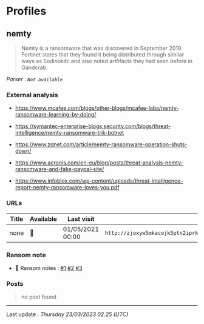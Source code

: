 # Profiles

## **nemty**

> Nemty is a ransomware that was discovered in September 2019. Fortinet states that they found it being distributed through similar ways as Sodinokibi and also noted artfifacts they had seen before in Gandcrab.

_Parser : `Not available`_

### External analysis
- https://www.mcafee.com/blogs/other-blogs/mcafee-labs/nemty-ransomware-learning-by-doing/

- https://symantec-enterprise-blogs.security.com/blogs/threat-intelligence/nemty-ransomware-trik-botnet

- https://www.zdnet.com/article/nemty-ransomware-operation-shuts-down/

- https://www.acronis.com/en-eu/blog/posts/threat-analysis-nemty-ransomware-and-fake-paypal-site/

- https://www.infoblox.com/wp-content/uploads/threat-intelligence-report-nemty-ransomware-loves-you.pdf

### URLs
| Title | Available | Last visit | fqdn | Screenshot 
|---|---|---|---|---|
| none | 🔴 | 01/05/2021 00:00 | `http://zjoxyw5mkacojk5ptn2iprkivg5clow72mjkyk5ttubzxprjjnwapkad.onion` | ❌ | 


### Ransom note
* 📝 Ransom notes :  <a href="/ransomware_notes/nemty/nemty_v1.txt" target=_blank>#1</a>  <a href="/ransomware_notes/nemty/nemty_v16.txt" target=_blank>#2</a>  <a href="/ransomware_notes/nemty/nemty_v25.txt" target=_blank>#3</a> 

### Posts

> no post found


 --- 


Last update : _Thursday 23/03/2023 02.25 (UTC)_
